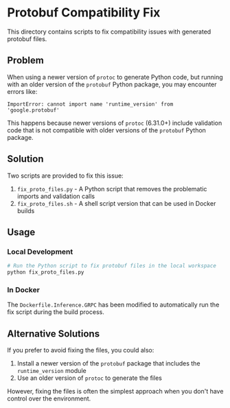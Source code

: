 # Protobuf Compatibility Fix

This directory contains scripts to fix compatibility issues with generated protobuf files.

## Problem

When using a newer version of `protoc` to generate Python code, but running with an older version of the `protobuf` Python package, you may encounter errors like:

```
ImportError: cannot import name 'runtime_version' from 'google.protobuf'
```

This happens because newer versions of `protoc` (6.31.0+) include validation code that is not compatible with older versions of the `protobuf` Python package.

## Solution

Two scripts are provided to fix this issue:

1. `fix_proto_files.py` - A Python script that removes the problematic imports and validation calls
2. `fix_proto_files.sh` - A shell script version that can be used in Docker builds

## Usage

### Local Development

```bash
# Run the Python script to fix protobuf files in the local workspace
python fix_proto_files.py
```

### In Docker

The `Dockerfile.Inference.GRPC` has been modified to automatically run the fix script during the build process.

## Alternative Solutions

If you prefer to avoid fixing the files, you could also:

1. Install a newer version of the `protobuf` package that includes the `runtime_version` module
2. Use an older version of `protoc` to generate the files

However, fixing the files is often the simplest approach when you don't have control over the environment.
